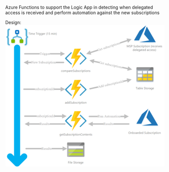 Azure Functions to support the Logic App in detecting when delegated access is received and perform automation against the new subscriptions

Design: 
![alt text](https://github.com/whaakman/functions-onboard-lighthouse-customers/raw/master/workflow.png "Design")